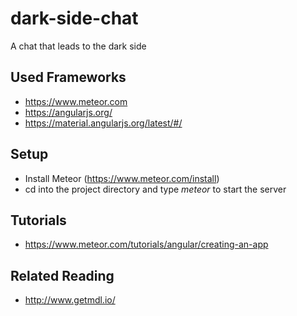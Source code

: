 # dark-side-chat
A chat that leads to the dark side

## Used Frameworks
- https://www.meteor.com
- https://angularjs.org/
- https://material.angularjs.org/latest/#/

## Setup
- Install Meteor (https://www.meteor.com/install)
- cd into the project directory and type *meteor* to start the server

## Tutorials
- https://www.meteor.com/tutorials/angular/creating-an-app

## Related Reading
- http://www.getmdl.io/
